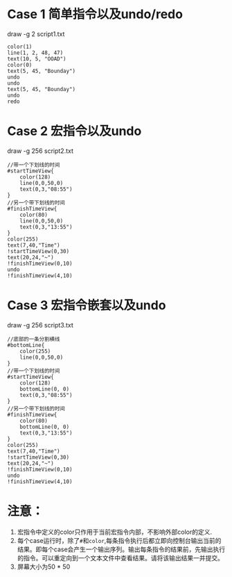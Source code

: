 # Case 1 简单指令以及undo/redo 

draw -g 2 script1.txt
```
color(1)
line(1, 2, 48, 47)
text(10, 5, "OOAD")
color(0)
text(5, 45, "Bounday")
undo
undo
text(5, 45, "Bounday")
undo
redo
```

# Case 2 宏指令以及undo
draw -g 256 script2.txt

```
//带一个下划线的时间
#startTimeView{
    color(128)
    line(0,0,50,0)
    text(0,3,"08:55")    
}
//另一个带下划线的时间
#finishTimeView{
    color(80)
    line(0,0,50,0)
    text(0,3,"13:55")    
}
color(255)
text(7,40,"Time")
!startTimeView(0,30)
text(20,24,"~")
!finishTimeView(0,10)
undo
!finishTimeView(4,10)
```

# Case 3 宏指令嵌套以及undo
draw -g 256 script3.txt
```
//底部的一条分割横线
#bottomLine{
    color(255)
    line(0,0,50,0)
}
//带一个下划线的时间
#startTimeView{
    color(128)
    bottomLine(0, 0)
    text(0,3,"08:55")    
}
//另一个带下划线的时间
#finishTimeView{
    color(80)
    bottomLine(0, 0)
    text(0,3,"13:55")    
}
color(255)
text(7,40,"Time")
!startTimeView(0,30)
text(20,24,"~")
!finishTimeView(0,10)
undo
!finishTimeView(4,10)
```

# 注意：
1. 宏指令中定义的color只作用于当前宏指令内部，不影响外部color的定义.
2. 每个case运行时，除了`#`和`color`,每条指令执行后都立即向控制台输出当前的结果。即每个case会产生一个输出序列。输出每条指令的结果前，先输出执行的指令。可以重定向到一个文本文件中查看结果。请将该输出结果一并提交。
3. 屏幕大小为50 * 50